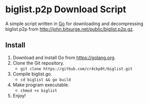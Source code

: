 # biglist.p2p Download Script

A simple script written in [Go](https://golang.org) for downloading and decompressing biglist.p2p from http://john.bitsurge.net/public/biglist.p2p.gz.

## Install
1. Download and install Go from https://golang.org.
2. Clone the Git repository.
   - `git clone https://github.com/cr4ckp0t/biglist.git`
3. Compile biglist.go.
   - `cd biglist && go build`
4. Make program executable.
   - `chmod +x biglist`
5. Enjoy!
